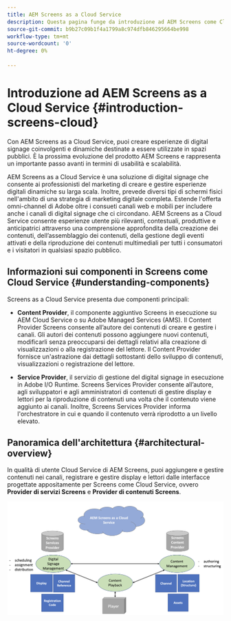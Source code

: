```yaml
---
title: AEM Screens as a Cloud Service
description: Questa pagina funge da introduzione ad AEM Screens come Cloud Service.
source-git-commit: b9b27c09b1f4a1799a8c974dfb846295664be998
workflow-type: tm+mt
source-wordcount: '0'
ht-degree: 0%

---
```



# Introduzione ad AEM Screens as a Cloud Service {#introduction-screens-cloud}

Con AEM Screens as a Cloud Service, puoi creare esperienze di digital signage coinvolgenti e dinamiche destinate a essere utilizzate in spazi pubblici. È la prossima evoluzione del prodotto AEM Screens e rappresenta un importante passo avanti in termini di usabilità e scalabilità.

AEM Screens as a Cloud Service è una soluzione di digital signage che consente ai professionisti del marketing di creare e gestire esperienze digitali dinamiche su larga scala. Inoltre, prevede diversi tipi di schermi fisici nell&#39;ambito di una strategia di marketing digitale completa. Estende l&#39;offerta omni-channel di Adobe oltre i consueti canali web e mobili per includere anche i canali di digital signage che ci circondano. AEM Screens as a Cloud Service consente esperienze utente più rilevanti, contestuali, produttive e anticipatrici attraverso una comprensione approfondita della creazione dei contenuti, dell’assemblaggio dei contenuti, della gestione degli eventi attivati e della riproduzione dei contenuti multimediali per tutti i consumatori e i visitatori in qualsiasi spazio pubblico.

## Informazioni sui componenti in Screens come Cloud Service {#understanding-components}

Screens as a Cloud Service presenta due componenti principali:

* **Content Provider**, il componente aggiuntivo Screens in esecuzione su AEM Cloud Service o su Adobe Managed Services (AMS). Il Content Provider Screens consente all’autore dei contenuti di creare e gestire i canali. Gli autori dei contenuti possono aggiungere nuovi contenuti, modificarli senza preoccuparsi dei dettagli relativi alla creazione di visualizzazioni o alla registrazione del lettore. Il Content Provider fornisce un&#39;astrazione dai dettagli sottostanti dello sviluppo di contenuti, visualizzazioni o registrazione del lettore.

* **Service Provider**, il servizio di gestione del digital signage in esecuzione in Adobe I/O Runtime. Screens Services Provider consente all’autore, agli sviluppatori e agli amministratori di contenuti di gestire display e lettori per la riproduzione di contenuti una volta che il contenuto viene aggiunto ai canali. Inoltre, Screens Services Provider informa l&#39;orchestratore in cui e quando il contenuto verrà riprodotto a un livello elevato.


## Panoramica dell&#39;architettura {#architectural-overview}

In qualità di utente Cloud Service di AEM Screens, puoi aggiungere e gestire contenuti nei canali, registrare e gestire display e lettori dalle interfacce progettate appositamente per Screens come Cloud Service, ovvero **Provider di servizi Screens** e **Provider di contenuti Screens**.

![immagine](/help/screens-cloud/assets/architecture-screenscloud.png)

